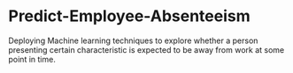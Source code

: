 # Predict-Employee-Absenteeism
Deploying Machine learning techniques to explore whether a person presenting certain characteristic is expected to be away from work at some point in time.
